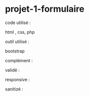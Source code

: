 # projet-1-formulaire

code utilisé :

html , css, php

outil utilisé :

bootstrap

complément :

validé :

responsive :

sanitizé :

